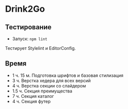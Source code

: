 # Drink2Go
## Тестирование


- Запуск: `npm lint`

Тестирует Stylelint и EditorConfig.

## Время

- 1 ч. 15 м. Подготовка шрифтов и базовая стилизация
- 3 ч. Верстка хедера для всех версий
- 4 ч. Верстка секции со слайдером
- 1.5 ч. Секция преимущества
- 7 ч. Секция каталог
- 4 ч. Секция футер
